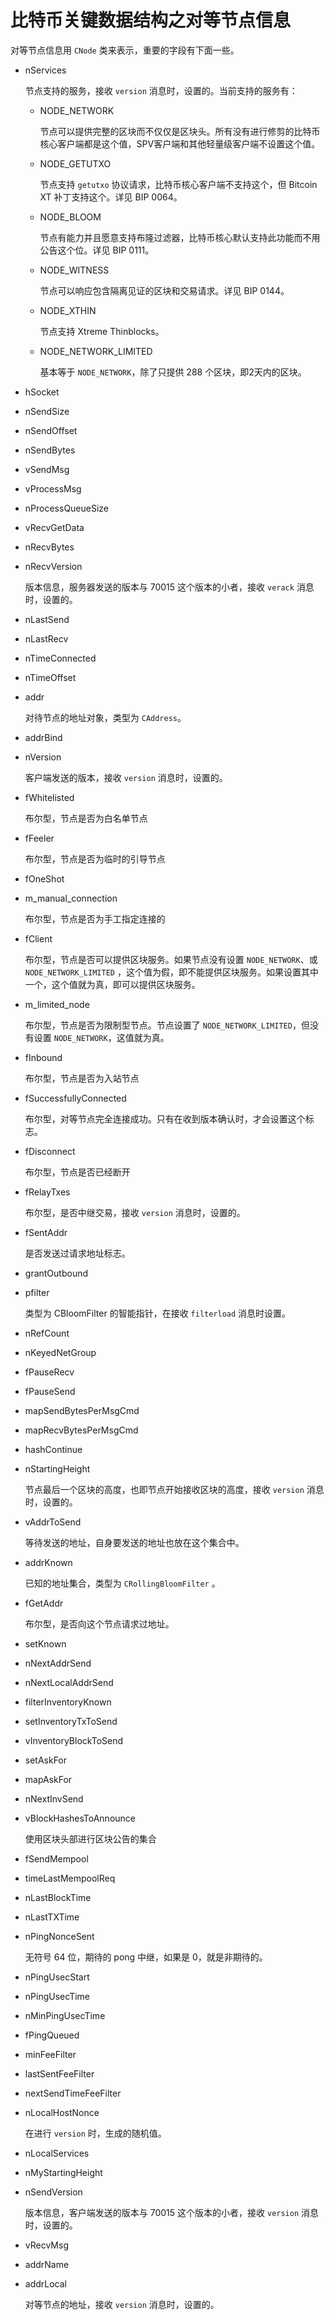 #   比特币关键数据结构之对等节点信息

对等节点信息用 `CNode` 类来表示，重要的字段有下面一些。

-	nServices

	节点支持的服务，接收 `version` 消息时，设置的。当前支持的服务有：

	-	NODE_NETWORK

		节点可以提供完整的区块而不仅仅是区块头。所有没有进行修剪的比特币核心客户端都是这个值，SPV客户端和其他轻量级客户端不设置这个值。

	-	NODE_GETUTXO

		节点支持 `getutxo` 协议请求，比特币核心客户端不支持这个，但  Bitcoin XT 补丁支持这个。详见 BIP 0064。

	-	NODE_BLOOM

		节点有能力并且愿意支持布隆过滤器，比特币核心默认支持此功能而不用公告这个位。详见 BIP 0111。

	-	NODE_WITNESS

		节点可以响应包含隔离见证的区块和交易请求。详见 BIP 0144。

	-	NODE_XTHIN

		节点支持 Xtreme Thinblocks。

	-	NODE_NETWORK_LIMITED

		基本等于 `NODE_NETWORK`，除了只提供 288 个区块，即2天内的区块。

-	hSocket

-	nSendSize

-	nSendOffset

-	nSendBytes

-	vSendMsg

-	vProcessMsg

-	nProcessQueueSize

-	vRecvGetData

-	nRecvBytes

-	nRecvVersion

	版本信息，服务器发送的版本与 70015 这个版本的小者，接收 `verack` 消息时，设置的。

-	nLastSend

-	nLastRecv

-	nTimeConnected

-	nTimeOffset

-	addr

	对待节点的地址对象，类型为 `CAddress`。

-	addrBind

-	nVersion

	客户端发送的版本，接收 `version` 消息时，设置的。

-	fWhitelisted

	布尔型，节点是否为白名单节点

-	fFeeler

	布尔型，节点是否为临时的引导节点

-	fOneShot

-	m_manual_connection

	布尔型，节点是否为手工指定连接的

-	fClient

	布尔型，节点是否可以提供区块服务。如果节点没有设置 `NODE_NETWORK`、或 `NODE_NETWORK_LIMITED` ，这个值为假，即不能提供区块服务。如果设置其中一个，这个值就为真，即可以提供区块服务。

-	m_limited_node

	布尔型，节点是否为限制型节点。节点设置了 `NODE_NETWORK_LIMITED`，但没有设置 `NODE_NETWORK`，这值就为真。

-	fInbound

	布尔型，节点是否为入站节点

-	fSuccessfullyConnected

	布尔型，对等节点完全连接成功。只有在收到版本确认时，才会设置这个标志。

-	fDisconnect

	布尔型，节点是否已经断开

-	fRelayTxes

	布尔型，是否中继交易，接收 `version` 消息时，设置的。

-	fSentAddr

	是否发送过请求地址标志。

-	grantOutbound

-	pfilter

	类型为 CBloomFilter 的智能指针，在接收 `filterload` 消息时设置。
	
-	nRefCount

-	nKeyedNetGroup

-	fPauseRecv

-	fPauseSend

-	mapSendBytesPerMsgCmd

-	mapRecvBytesPerMsgCmd

-	hashContinue

-	nStartingHeight

	节点最后一个区块的高度，也即节点开始接收区块的高度，接收 `version` 消息时，设置的。

-	vAddrToSend

	等待发送的地址，自身要发送的地址也放在这个集合中。

-	addrKnown

	已知的地址集合，类型为 `CRollingBloomFilter` 。

-	fGetAddr

	布尔型，是否向这个节点请求过地址。

-	setKnown

-	nNextAddrSend

-	nNextLocalAddrSend

-	filterInventoryKnown

-	setInventoryTxToSend

-	vInventoryBlockToSend

-	setAskFor

-	mapAskFor

-	nNextInvSend

-	vBlockHashesToAnnounce

	使用区块头部进行区块公告的集合

-	fSendMempool

-	timeLastMempoolReq

-	nLastBlockTime

-	nLastTXTime

-	nPingNonceSent

	无符号 64 位，期待的 pong 中继，如果是 0，就是非期待的。

-	nPingUsecStart

-	nPingUsecTime

-	nMinPingUsecTime

-	fPingQueued

-	minFeeFilter

-	lastSentFeeFilter

-	nextSendTimeFeeFilter

-	nLocalHostNonce

	在进行 `version` 时，生成的随机值。

-	nLocalServices

-	nMyStartingHeight

-	nSendVersion

	版本信息，客户端发送的版本与 70015 这个版本的小者，接收 `version` 消息时，设置的。

-	vRecvMsg

-	addrName

-	addrLocal

	对等节点的地址，接收 `version` 消息时，设置的。
